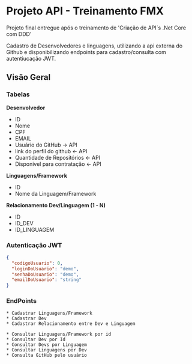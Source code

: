 
# Projeto API - Treinamento FMX

Projeto final entregue após o treinamento de 'Criação de API´s .Net Core com DDD'

Cadastro de Desenvolvedores e linguagens, utilizando a api externa do Github e disponibilizando endpoints para cadastro/consulta com autentiucação JWT.



## Visão Geral
### Tabelas
**Desenvolvedor**
* ID
* Nome
* CPF
* EMAIL		 
* Usuário do GitHub -> API
* link do perfil do github <- API
* Quantidade de Repositórios <- API
* Disponivel para contratação <- API
		
**Linguagens/Framework**
* ID
* Nome da Linguagem/Framework
		
**Relacionamento Dev/Linguagem (1 - N)**
* ID
* ID_DEV
* ID_LINGUAGEM
		

### Autenticação JWT
```json
{
  "codigoUsuario": 0,
  "loginDoUsuario": "demo",
  "senhaDoUsuario": "demo",
  "emailDoUsuario": "string"
}
``` 

### EndPoints
	* Cadastrar Linguagens/Framework
	* Cadastrar Dev
	* Cadastrar Relacionamento entre Dev e Linguagem
	
	* Consultar Linguagens/Framework por id
	* Consultar Dev por Id
	* Consultar Devs por Linguagem
	* Consultar Linguagens por Dev
	* Consulta GitHub pelo usuário


